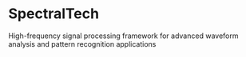 # SpectralTech
High-frequency signal processing framework for advanced waveform analysis and pattern recognition applications
